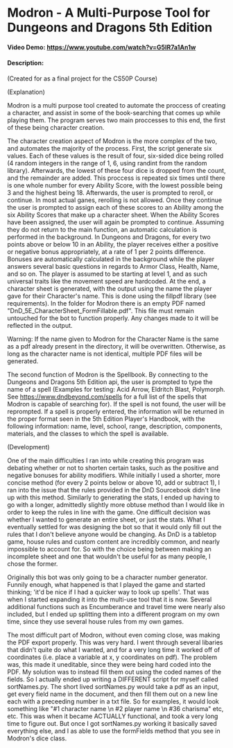 # Modron - A Multi-Purpose Tool for Dungeons and Dragons 5th Edition
#### Video Demo: https://www.youtube.com/watch?v=G5IR7a1An1w
#### Description:
(Created for as a final project for the CS50P Course)

(Explanation)

Modron is a multi purpose tool created to automate the proccess of creating a character, and assist in some of the book-searching that comes up while playing them. The program serves two main proccesses to this end, the first of these being character creation.

The character creation aspect of Modron is the more complex of the two, and automates the majority of the process. First, the script generate six values. Each of these values is the result of four, six-sided dice being rolled (4 random integers in the range of 1, 6, using randint from the random library). Afterwards, the lowest of these four dice is dropped from the count, and the remainder are added. This proccess is repeated six times until there is one whole number for every Ability Score, with the lowest possible being 3 and the highest being 18. Afterwards, the user is prompted to reroll, or continue. In most actual ganes, rerolling is not allowed. Once they continue the user is prompted to assign each of these scores to an Ability among the six Ability Scores that make up a character sheet.
When the Ability Scores have been assigned, the user will again be prompted to continue. Assuming they do not return to the main function, an automatic calculation is performed in the background. In Dungeons and Dragons, for every two points above or below 10 in an Ability, the player receives either a positive or negative bonus appropriately, at a rate of 1 per 2 points difference. Bonuses are automatically calculated in the background while the player answers several basic questions in regards to Armor Class, Health, Name, and so on. The player is assumed to be starting at level 1, and as such universal traits like the movement speed are hardcoded.
At the end, a character sheet is generated, with the output using the name the player gave for their Character's name. This is done using the fillpdf library (see requirements).
In the folder for Modron there is an empty PDF named "DnD_5E_CharacterSheet_FormFillable.pdf". This file must remain untouched for the bot to function properly. Any changes made to it will be reflected in the output.

Warning: If the name given to Modron for the Character Name is the same as a pdf already present in the directory, it will be overwritten. Otherwise, as long as the character name is not identical, multiple PDF files will be generated.

The second function of Modron is the Spellbook. By connecting to the Dungeons and Dragons 5th Edition api, the user is prompted to type the name of a spell (Examples for testing: Acid Arrow, Eldritch Blast, Polymorph. See https://www.dndbeyond.com/spells for a full list of the spells that Modron is capable of searching for). If the spell is not found, the user will be reprompted. If a spell is properly entered, the information will be returned in the proper format seen in the 5th Edition Player's Handbook, with the following information: name, level, school, range, description, components, materials, and the classes to which the spell is available.

(Development)

One of the main difficulties I ran into while creating this program was debating whether or not to shorten certain tasks, such as the positive and negative bonuses for ability modifiers. While initially I used a shorter, more concise method (for every 2 points below or above 10, add or subtract 1), I ran into the issue that the rules provided in the DnD Sourcebook didn't line up with this method. Similarly to generating the stats, I ended up having to go with a longer, admittedly slightly more obtuse method than I would like in order to keep the rules in line with the game. One difficult decision was whether I wanted to generate an entire sheet, or just the stats. What I eventually settled for was designing the bot so that it would only fill out the rules that I don't believe anyone would be changing. As DnD is a tabletop game, house rules and custom content are incredibly common, and nearly impossible to account for. So with the choice being between making an incomplete sheet and one that wouldn't be useful for as many people, I chose the former.

Originally this bot was only going to be a character number generator. Funnily enough, what happened is that I played the game and started thinking; 'it'd be nice if I had a quicker way to look up spells'. That was when I started expanding it into the multi-use tool that it is now. Several additional functions such as Encumberance and travel time were nearly also included, but I ended up splitting them into a different program on my own time, since they use several house rules from my own games.

The most difficult part of Modron, without even coming close, was making the PDF export properly. This was very hard. I went through several libaries that didn't quite do what I wanted, and for a very long time it worked off of coordinates (i.e. place a variable at x, y coordinates on pdf). The problem was, this made it uneditable, since they were being hard coded into the PDF. My solution was to instead fill them out using the coded names of the fields. So I actually ended up writing a DIFFERENT script for myself called sortNames.py. The short lived sortNames.py would take a pdf as an input, get every field name in the document, and then fill them out on a new line each with a preceeding number in a txt file. So for examples, it would look something like "#1 character name \n #2 player name \n #36 charisma" etc, etc. This was when it became ACTUALLY functional, and took a very long time to figure out. But once I got sortNames.py working it basically saved everything else, and I as able to use the formFields method that you see in Modron's dice class.
